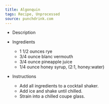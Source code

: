 ```yaml
---
title: Algonquin
tags: Recipe, Unprocessed
source: punchdrink.com
---
```

- Description

- Ingredients
  - 1 1/2 ounces rye
  - 3/4 ounce blanc vermouth
  - 3/4 ounce pineapple juice
  - 1/4 ounce honey syrup, (2:1, honey:water)
- Instructions
  - Add all ingredients to a cocktail shaker.
  - Add ice and shake until chilled.
  - Strain into a chilled coupe glass.

